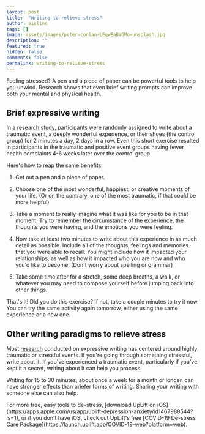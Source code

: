 ```yaml
---
layout: post
title:  "Writing to relieve stress"
author: aislinn
tags: []
image: assets/images/peter-conlan-LEgwEaBVGMo-unsplash.jpg
description: ""
featured: true
hidden: false
comments: false
permalink: writing-to-relieve-stress
---
```


Feeling stressed? A pen and a piece of paper can be powerful tools to help you unwind. Research shows that even brief writing prompts can improve both your mental and physical health.

## Brief expressive writing
In a [research study](https://pdfs.semanticscholar.org/5d44/60d7c5afaede2b79e52dd94926b9dd079fb8.pdf), participants were randomly assigned to write about a traumatic event, a deeply wonderful experience, or their shoes (the control group) for 2 minutes a day, 2 days in a row. Even this short exercise resulted in participants in the traumatic and positive event groups having fewer health complaints 4-6 weeks later over the control group.

Here's how to reap the same benefits:

1. Get out a pen and a piece of paper.

2. Choose one of the most wonderful, happiest, or creative moments of your life. (Or on the contrary, one of the most traumatic, if that could be more helpful)

3. Take a moment to really imagine what it was like for you to be in that moment. Try to remember the circumstance of the experience, the thoughts you were having, and the emotions you were feeling.

4. Now take at least two minutes to write about this experience in as much detail as possible. Include all of the thoughts, feelings and memories that you were able to recall. You might include how it impacted your relationships, as well as how it impacted who you are now and who you'd like to become. (Don't worry about spelling or grammar)

5. Take some time after for a stretch, some deep breaths, a walk, or whatever you may need to compose yourself before jumping back into other things.

That's it! Did you do this exercise? If not, take a couple minutes to try it now. You can try the same activity again tomorrow, either using the same experience or a new one.

## Other writing paradigms to relieve stress
Most [research](https://www.amherst.edu/system/files/media/1253/Pennebaker%2520%25281997%2529.pdf) conducted on expressive writing has centered around highly traumatic or stressful events. If you're going through something stressful, write about it. If you've experienced a traumatic event, particularly if you've kept it a secret, writing about it can help you process.

Writing for 15 to 30 minutes, about once a week for a month or longer, can have stronger effects than briefer forms of writing. Sharing your writing with someone else can also help.

<div class='grey_box'>
For more free, easy tools to de-stress, [download UpLift on iOS](https://apps.apple.com/us/app/uplift-depression-anxiety/id1467988544?ls=1), or if you don't have iOS, check out UpLift's free [COVID-19 De-stress Care Package](https://launch.uplift.app/COVID-19-web?platform=web).
</div>

